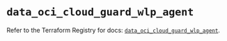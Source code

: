 # `data_oci_cloud_guard_wlp_agent`

Refer to the Terraform Registry for docs: [`data_oci_cloud_guard_wlp_agent`](https://registry.terraform.io/providers/oracle/oci/6.37.0/docs/data-sources/cloud_guard_wlp_agent).
